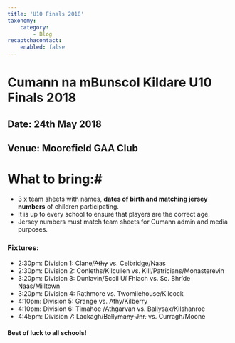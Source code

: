 ```yaml
---
title: 'U10 Finals 2018'
taxonomy:
    category:
        - Blog
recaptchacontact:
    enabled: false
---
```


# Cumann na mBunscol Kildare U10 Finals 2018 #

## Date: 24th May 2018

## Venue: Moorefield GAA Club

# What to bring:#
* 3 x team sheets with names, **dates of birth and matching jersey numbers** of children participating.
* It is up to every school to ensure that players are the correct age. 
* Jersey numbers must match team sheets for Cumann admin and media purposes.

### Fixtures:

* 2:30pm: Division 1: Clane/~~Athy~~ vs. Celbridge/Naas
* 2:30pm: Division 2: Conleths/Kilcullen vs. Kill/Patricians/Monasterevin
* 3:20pm: Division 3: Dunlavin/Scoil Uí Fhiach vs. Sc. Bhríde Naas/Milltown
* 3:20pm: Division 4: Rathmore vs. Twomilehouse/Kilcock
* 4:10pm: Division 5: Grange vs. Athy/Kilberry
* 4:10pm: Division 6: ~~Timahoe~~ /Athgarvan vs. Ballysax/Kilshanroe
* 4:45pm: Division 7: Lackagh/~~Ballymany Jnr.~~ vs. Curragh/Moone

#### Best of luck to all schools!


